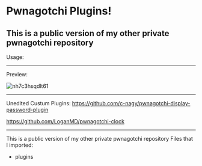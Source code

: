 # Pwnagotchi Plugins!

This is a public version of my other private pwnagotchi repository
---------------
Usage:

----------------
Preview:

![nh7c3hsqdlt61](https://user-images.githubusercontent.com/79835819/116106436-62635a80-a6b2-11eb-9a80-f64afd15f642.png)

----------------
Unedited Custum Plugins:
https://github.com/c-nagy/pwnagotchi-display-password-plugin

https://github.com/LoganMD/pwnagotchi-clock

----------------
This is a public version of my other private pwnagotchi repository
Files that I imported:
* plugins
